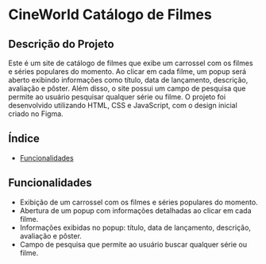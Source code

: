 # CineWorld Catálogo de Filmes

## Descrição do Projeto
Este é um site de catálogo de filmes que exibe um carrossel com os filmes e séries populares do momento. Ao clicar em cada filme, um popup será aberto exibindo informações como título, data de lançamento, descrição, avaliação e pôster. Além disso, o site possui um campo de pesquisa que permite ao usuário pesquisar qualquer série ou filme. O projeto foi desenvolvido utilizando HTML, CSS e JavaScript, com o design inicial criado no Figma.

## Índice
- [Funcionalidades](#funcionalidades)

## Funcionalidades
- Exibição de um carrossel com os filmes e séries populares do momento.
- Abertura de um popup com informações detalhadas ao clicar em cada filme.
- Informações exibidas no popup: título, data de lançamento, descrição, avaliação e pôster.
- Campo de pesquisa que permite ao usuário buscar qualquer série ou filme.